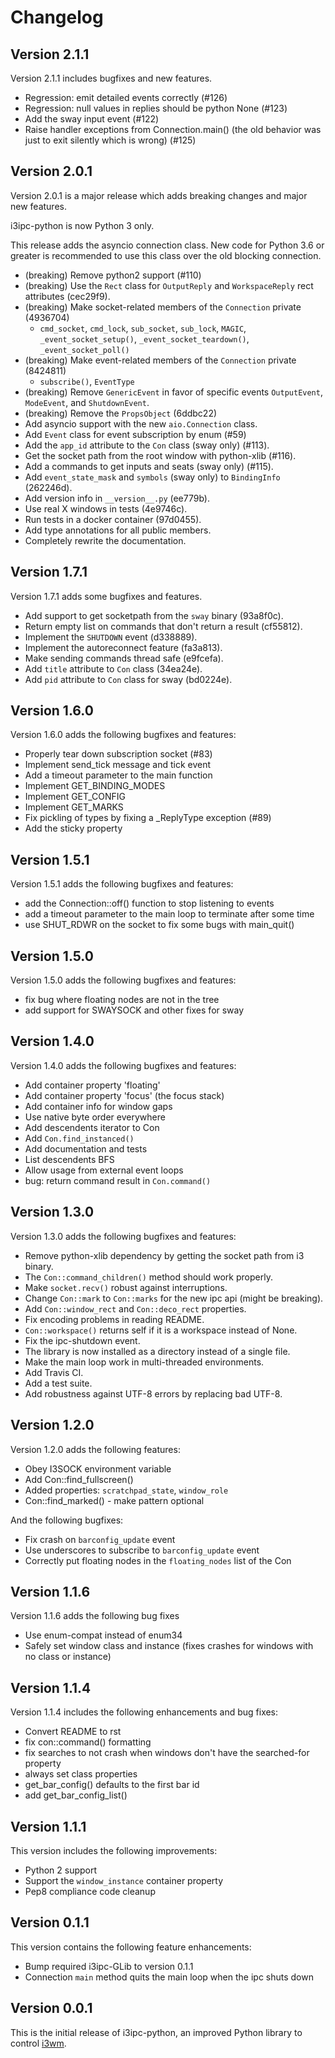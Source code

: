 # Changelog

## Version 2.1.1

Version 2.1.1 includes bugfixes and new features.

* Regression: emit detailed events correctly (#126)
* Regression: null values in replies should be python None (#123)
* Add the sway input event (#122)
* Raise handler exceptions from Connection.main() (the old behavior was just to exit silently which is wrong) (#125)

## Version 2.0.1

Version 2.0.1 is a major release which adds breaking changes and major new features.

i3ipc-python is now Python 3 only.

This release adds the asyncio connection class. New code for Python 3.6 or greater is recommended to use this class over the old blocking connection.

* (breaking) Remove python2 support (#110)
* (breaking) Use the `Rect` class for `OutputReply` and `WorkspaceReply` rect attributes (cec29f9).
* (breaking) Make socket-related members of the `Connection` private (4936704)
    - `cmd_socket`, `cmd_lock`, `sub_socket`, `sub_lock`, `MAGIC`, `_event_socket_setup()`, `_event_socket_teardown()`, `_event_socket_poll()`
* (breaking) Make event-related members of the `Connection` private (8424811)
    - `subscribe()`, `EventType`
* (breaking) Remove `GenericEvent` in favor of specific events `OutputEvent`, `ModeEvent`, and `ShutdownEvent`.
* (breaking) Remove the `PropsObject` (6ddbc22)
* Add asyncio support with the new `aio.Connection` class.
* Add `Event` class for event subscription by enum (#59)
* Add the `app_id` attribute to the `Con` class (sway only) (#113).
* Get the socket path from the root window with python-xlib (#116).
* Add a commands to get inputs and seats (sway only) (#115).
* Add `event_state_mask` and `symbols` (sway only) to `BindingInfo` (262246d).
* Add version info in `__version__.py` (ee779b).
* Use real X windows in tests (4e9746c).
* Run tests in a docker container (97d0455).
* Add type annotations for all public members.
* Completely rewrite the documentation.

## Version 1.7.1

Version 1.7.1 adds some bugfixes and features.

* Add support to get socketpath from the `sway` binary (93a8f0c).
* Return empty list on commands that don't return a result (cf55812).
* Implement the `SHUTDOWN` event (d338889).
* Implement the autoreconnect feature (fa3a813).
* Make sending commands thread safe (e9fcefa).
* Add `title` attribute to `Con` class (34ea24e).
* Add `pid` attribute to `Con` class for sway (bd0224e).

## Version 1.6.0

Version 1.6.0 adds the following bugfixes and features:

* Properly tear down subscription socket (#83)
* Implement send_tick message and tick event
* Add a timeout parameter to the main function
* Implement GET_BINDING_MODES
* Implement GET_CONFIG
* Implement GET_MARKS
* Fix pickling of types by fixing a _ReplyType exception (#89)
* Add the sticky property

## Version 1.5.1

Version 1.5.1 adds the following bugfixes and features:

* add the Connection::off() function to stop listening to events
* add a timeout parameter to the main loop to terminate after some time
* use SHUT_RDWR on the socket to fix some bugs with main_quit()

## Version 1.5.0

Version 1.5.0 adds the following bugfixes and features:

* fix bug where floating nodes are not in the tree
* add support for SWAYSOCK and other fixes for sway

## Version 1.4.0

Version 1.4.0 adds the following bugfixes and features:

* Add container property 'floating'
* Add container property 'focus' (the focus stack)
* Add container info for window gaps
* Use native byte order everywhere
* Add descendents iterator to Con
* Add `Con.find_instanced()`
* Add documentation and tests
* List descendents BFS
* Allow usage from external event loops
* bug: return command result in `Con.command()`

## Version 1.3.0

Version 1.3.0 adds the following bugfixes and features:

- Remove python-xlib dependency by getting the socket path from i3
  binary.
- The `Con::command_children()` method should work properly.
- Make `socket.recv()` robust against interruptions.
- Change `Con::mark` to `Con::marks` for the new ipc api (might be
  breaking).
- Add `Con::window_rect` and `Con::deco_rect` properties.
- Fix encoding problems in reading README.
- `Con::workspace()` returns self if it is a workspace instead of None.
- Fix the ipc-shutdown event.
- The library is now installed as a directory instead of a single file.
- Make the main loop work in multi-threaded environments.
- Add Travis CI.
- Add a test suite.
- Add robustness against UTF-8 errors by replacing bad UTF-8.

## Version 1.2.0

Version 1.2.0 adds the following features:

- Obey I3SOCK environment variable
- Add Con::find_fullscreen()
- Added properties: `scratchpad_state`, `window_role`
- Con::find_marked() - make pattern optional

And the following bugfixes:
- Fix crash on `barconfig_update` event
- Use underscores to subscribe to `barconfig_update` event
- Correctly put floating nodes in the `floating_nodes` list of the Con

## Version 1.1.6

Version 1.1.6 adds the following bug fixes

- Use enum-compat instead of enum34
- Safely set window class and instance (fixes crashes for windows with
  no class or instance)

## Version 1.1.4

Version 1.1.4 includes the following enhancements and bug fixes:

- Convert README to rst
- fix con::command() formatting
- fix searches to not crash when windows don't have the searched-for
  property
- always set class properties
- get_bar_config() defaults to the first bar id
- add get_bar_config_list()

## Version 1.1.1

This version includes the following improvements:

- Python 2 support
- Support the `window_instance` container property
- Pep8 compliance code cleanup

## Version 0.1.1

This version contains the following feature enhancements:

- Bump required i3ipc-GLib to version 0.1.1
- Connection `main` method quits the main loop when the ipc shuts down

## Version 0.0.1

This is the initial release of i3ipc-python, an improved Python library to control [i3wm](http://i3wm.org).
